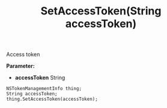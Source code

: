 ﻿---
uid: crmscript_ref_NSTokenManagementInfo_SetAccessToken
title: SetAccessToken(String accessToken)
intellisense: NSTokenManagementInfo.SetAccessToken
keywords: NSTokenManagementInfo, GetAccessToken
so.topic: reference
---

Access token

**Parameter:** 
 - **accessToken** String

```crmscript
NSTokenManagementInfo thing;
String accessToken;
thing.SetAccessToken(accessToken);
```

